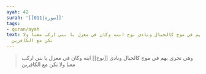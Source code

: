 ```yaml
---
ayah: 42
surah: '[[011|سورة]]'
tags:
- quran/ayah
text: وهي تجري بهم في موج كالجبال ونادى نوح ابنه وكان في معزل يا بني اركب معنا ولا
  تكن مع الكافرين
---
```

> وهي تجري بهم في موج كالجبال ونادى [[نوح]] ابنه وكان في معزل يا بني اركب معنا ولا تكن مع الكافرين
